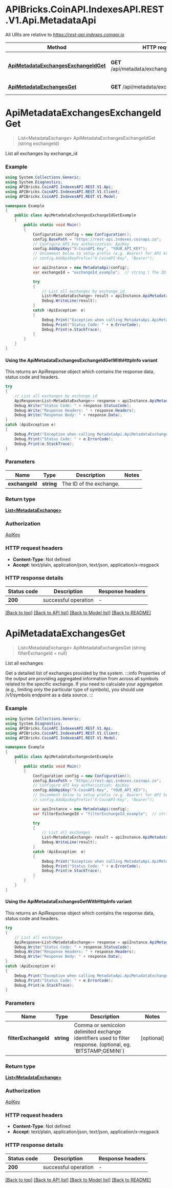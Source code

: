 # APIBricks.CoinAPI.IndexesAPI.REST.V1.Api.MetadataApi

All URIs are relative to *https://rest-api.indexes.coinapi.io*

| Method | HTTP request | Description |
|--------|--------------|-------------|
| [**ApiMetadataExchangesExchangeIdGet**](MetadataApi.md#apimetadataexchangesexchangeidget) | **GET** /api/metadata/exchanges/{exchange_id} | List all exchanges by exchange_id |
| [**ApiMetadataExchangesGet**](MetadataApi.md#apimetadataexchangesget) | **GET** /api/metadata/exchanges | List all exchanges |

<a id="apimetadataexchangesexchangeidget"></a>
# **ApiMetadataExchangesExchangeIdGet**
> List&lt;MetadataExchange&gt; ApiMetadataExchangesExchangeIdGet (string exchangeId)

List all exchanges by exchange_id

### Example
```csharp
using System.Collections.Generic;
using System.Diagnostics;
using APIBricks.CoinAPI.IndexesAPI.REST.V1.Api;
using APIBricks.CoinAPI.IndexesAPI.REST.V1.Client;
using APIBricks.CoinAPI.IndexesAPI.REST.V1.Model;

namespace Example
{
    public class ApiMetadataExchangesExchangeIdGetExample
    {
        public static void Main()
        {
            Configuration config = new Configuration();
            config.BasePath = "https://rest-api.indexes.coinapi.io";
            // Configure API key authorization: ApiKey
            config.AddApiKey("X-CoinAPI-Key", "YOUR_API_KEY");
            // Uncomment below to setup prefix (e.g. Bearer) for API key, if needed
            // config.AddApiKeyPrefix("X-CoinAPI-Key", "Bearer");

            var apiInstance = new MetadataApi(config);
            var exchangeId = "exchangeId_example";  // string | The ID of the exchange.

            try
            {
                // List all exchanges by exchange_id
                List<MetadataExchange> result = apiInstance.ApiMetadataExchangesExchangeIdGet(exchangeId);
                Debug.WriteLine(result);
            }
            catch (ApiException  e)
            {
                Debug.Print("Exception when calling MetadataApi.ApiMetadataExchangesExchangeIdGet: " + e.Message);
                Debug.Print("Status Code: " + e.ErrorCode);
                Debug.Print(e.StackTrace);
            }
        }
    }
}
```

#### Using the ApiMetadataExchangesExchangeIdGetWithHttpInfo variant
This returns an ApiResponse object which contains the response data, status code and headers.

```csharp
try
{
    // List all exchanges by exchange_id
    ApiResponse<List<MetadataExchange>> response = apiInstance.ApiMetadataExchangesExchangeIdGetWithHttpInfo(exchangeId);
    Debug.Write("Status Code: " + response.StatusCode);
    Debug.Write("Response Headers: " + response.Headers);
    Debug.Write("Response Body: " + response.Data);
}
catch (ApiException e)
{
    Debug.Print("Exception when calling MetadataApi.ApiMetadataExchangesExchangeIdGetWithHttpInfo: " + e.Message);
    Debug.Print("Status Code: " + e.ErrorCode);
    Debug.Print(e.StackTrace);
}
```

### Parameters

| Name | Type | Description | Notes |
|------|------|-------------|-------|
| **exchangeId** | **string** | The ID of the exchange. |  |

### Return type

[**List&lt;MetadataExchange&gt;**](MetadataExchange.md)

### Authorization

[ApiKey](../README.md#ApiKey)

### HTTP request headers

 - **Content-Type**: Not defined
 - **Accept**: text/plain, application/json, text/json, application/x-msgpack


### HTTP response details
| Status code | Description | Response headers |
|-------------|-------------|------------------|
| **200** | successful operation |  -  |

[[Back to top]](#) [[Back to API list]](../../README.md#documentation-for-api-endpoints) [[Back to Model list]](../../README.md#documentation-for-models) [[Back to README]](../../README.md)

<a id="apimetadataexchangesget"></a>
# **ApiMetadataExchangesGet**
> List&lt;MetadataExchange&gt; ApiMetadataExchangesGet (string filterExchangeId = null)

List all exchanges

Get a detailed list of exchanges provided by the system.                :::info  Properties of the output are providing aggregated information from across all symbols related to the specific exchange. If you need to calculate your aggregation (e.g., limiting only the particular type of symbols), you should use /v1/symbols endpoint as a data source.  :::

### Example
```csharp
using System.Collections.Generic;
using System.Diagnostics;
using APIBricks.CoinAPI.IndexesAPI.REST.V1.Api;
using APIBricks.CoinAPI.IndexesAPI.REST.V1.Client;
using APIBricks.CoinAPI.IndexesAPI.REST.V1.Model;

namespace Example
{
    public class ApiMetadataExchangesGetExample
    {
        public static void Main()
        {
            Configuration config = new Configuration();
            config.BasePath = "https://rest-api.indexes.coinapi.io";
            // Configure API key authorization: ApiKey
            config.AddApiKey("X-CoinAPI-Key", "YOUR_API_KEY");
            // Uncomment below to setup prefix (e.g. Bearer) for API key, if needed
            // config.AddApiKeyPrefix("X-CoinAPI-Key", "Bearer");

            var apiInstance = new MetadataApi(config);
            var filterExchangeId = "filterExchangeId_example";  // string | Comma or semicolon delimited exchange identifiers used to filter response. (optional, eg. `BITSTAMP;GEMINI`) (optional) 

            try
            {
                // List all exchanges
                List<MetadataExchange> result = apiInstance.ApiMetadataExchangesGet(filterExchangeId);
                Debug.WriteLine(result);
            }
            catch (ApiException  e)
            {
                Debug.Print("Exception when calling MetadataApi.ApiMetadataExchangesGet: " + e.Message);
                Debug.Print("Status Code: " + e.ErrorCode);
                Debug.Print(e.StackTrace);
            }
        }
    }
}
```

#### Using the ApiMetadataExchangesGetWithHttpInfo variant
This returns an ApiResponse object which contains the response data, status code and headers.

```csharp
try
{
    // List all exchanges
    ApiResponse<List<MetadataExchange>> response = apiInstance.ApiMetadataExchangesGetWithHttpInfo(filterExchangeId);
    Debug.Write("Status Code: " + response.StatusCode);
    Debug.Write("Response Headers: " + response.Headers);
    Debug.Write("Response Body: " + response.Data);
}
catch (ApiException e)
{
    Debug.Print("Exception when calling MetadataApi.ApiMetadataExchangesGetWithHttpInfo: " + e.Message);
    Debug.Print("Status Code: " + e.ErrorCode);
    Debug.Print(e.StackTrace);
}
```

### Parameters

| Name | Type | Description | Notes |
|------|------|-------------|-------|
| **filterExchangeId** | **string** | Comma or semicolon delimited exchange identifiers used to filter response. (optional, eg. &#x60;BITSTAMP;GEMINI&#x60;) | [optional]  |

### Return type

[**List&lt;MetadataExchange&gt;**](MetadataExchange.md)

### Authorization

[ApiKey](../README.md#ApiKey)

### HTTP request headers

 - **Content-Type**: Not defined
 - **Accept**: text/plain, application/json, text/json, application/x-msgpack


### HTTP response details
| Status code | Description | Response headers |
|-------------|-------------|------------------|
| **200** | successful operation |  -  |

[[Back to top]](#) [[Back to API list]](../../README.md#documentation-for-api-endpoints) [[Back to Model list]](../../README.md#documentation-for-models) [[Back to README]](../../README.md)

